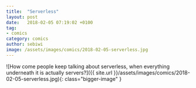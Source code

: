 ```yaml
---
title:  "Serverless"
layout: post
date:   2018-02-05 07:19:02 +0100
tag:
- comics
category: comics
author: sebiwi
image: /assets/images/comics/2018-02-05-serverless.jpg
---
```


![How come people keep talking about serverless, when everything underneath it is actually servers?]({{ site.url }}/assets/images/comics/2018-02-05-serverless.jpg){: class="bigger-image" }
